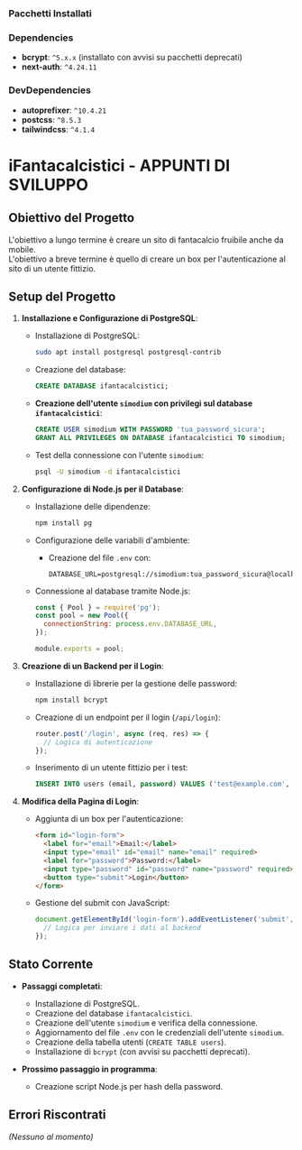 
### Pacchetti Installati
### Dependencies
- **bcrypt**: `^5.x.x` (installato con avvisi su pacchetti deprecati)
- **next-auth**: `^4.24.11`
### DevDependencies
- **autoprefixer**: `^10.4.21`
- **postcss**: `^8.5.3`
- **tailwindcss**: `^4.1.4`

# iFantacalcistici - APPUNTI DI SVILUPPO

## Obiettivo del Progetto
L'obiettivo a lungo termine è creare un sito di fantacalcio fruibile anche da mobile.  
L'obiettivo a breve termine è quello di creare un box per l'autenticazione al sito di un utente fittizio.

## Setup del Progetto

1. **Installazione e Configurazione di PostgreSQL**:
   - Installazione di PostgreSQL:
     ```bash
     sudo apt install postgresql postgresql-contrib
     ```
   - Creazione del database:
     ```sql
     CREATE DATABASE ifantacalcistici;
     ```

   - **Creazione dell'utente `simodium` con privilegi sul database `ifantacalcistici`**:
     ```sql
     CREATE USER simodium WITH PASSWORD 'tua_password_sicura';
     GRANT ALL PRIVILEGES ON DATABASE ifantacalcistici TO simodium;
     ```

   - Test della connessione con l'utente `simodium`:
     ```bash
     psql -U simodium -d ifantacalcistici
     ```

2. **Configurazione di Node.js per il Database**:
   - Installazione delle dipendenze:
     ```bash
     npm install pg
     ```
   - Configurazione delle variabili d'ambiente:
     - Creazione del file `.env` con:
       ```env
       DATABASE_URL=postgresql://simodium:tua_password_sicura@localhost:5432/ifantacalcistici
       ```

   - Connessione al database tramite Node.js:
     ```javascript
     const { Pool } = require('pg');
     const pool = new Pool({
       connectionString: process.env.DATABASE_URL,
     });

     module.exports = pool;
     ```

3. **Creazione di un Backend per il Login**:
   - Installazione di librerie per la gestione delle password:
     ```bash
     npm install bcrypt
     ```
   - Creazione di un endpoint per il login (`/api/login`):
     ```javascript
     router.post('/login', async (req, res) => {
       // Logica di autenticazione
     });
     ```
   - Inserimento di un utente fittizio per i test:
     ```sql
     INSERT INTO users (email, password) VALUES ('test@example.com', 'hashed_password');
     ```

4. **Modifica della Pagina di Login**:
   - Aggiunta di un box per l'autenticazione:
     ```html
     <form id="login-form">
       <label for="email">Email:</label>
       <input type="email" id="email" name="email" required>
       <label for="password">Password:</label>
       <input type="password" id="password" name="password" required>
       <button type="submit">Login</button>
     </form>
     ```
   - Gestione del submit con JavaScript:
     ```javascript
     document.getElementById('login-form').addEventListener('submit', async (e) => {
       // Logica per inviare i dati al backend
     });
     ```

## Stato Corrente
- **Passaggi completati**:
  - Installazione di PostgreSQL.
  - Creazione del database `ifantacalcistici`.
  - Creazione dell'utente `simodium` e verifica della connessione.
  - Aggiornamento del file `.env` con le credenziali dell'utente `simodium`.
  - Creazione della tabella utenti (`CREATE TABLE users`).
  - Installazione di `bcrypt` (con avvisi su pacchetti deprecati).

- **Prossimo passaggio in programma**:
  - Creazione script Node.js per hash della password.

## Errori Riscontrati
*(Nessuno al momento)*